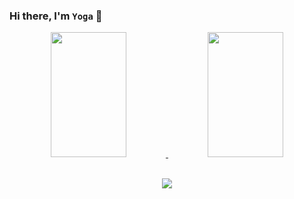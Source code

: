 ### Hi there, I'm `Yoga` 👋
 
<p align="center">
</p>

<div align="center">
  <a href="https://github.com/yogamuliawan">
    <img src="https://github-readme-stats.vercel.app/api?username=yogamuliawan&count_private=true&show_icons=true&theme=tokyonight&hide_border=true" width="49%"  height="200px">
  </a>
  <a href="https://github.com/yogamuliawan">
    <img src="https://github-readme-streak-stats.herokuapp.com/?user=yogamuliawan&theme=tokyonight&hide_border=true" width="49%" height="200px">
  </a>
</div>

<br>

<p align='center'>
<img src="https://profile-counter.glitch.me/yogamuliawan/count.svg" />
</p>

